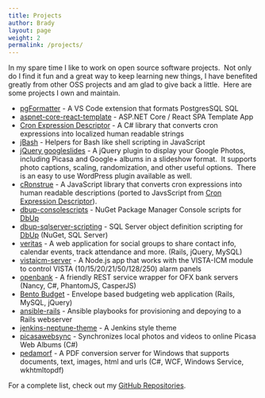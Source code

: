 ```yaml
---
title: Projects
author: Brady
layout: page
weight: 2
permalink: /projects/
---
```

In my spare time I like to work on open source software projects.  Not only do I find it fun and a great way to keep learning new things, I have benefited greatly from other OSS projects and am glad to give back a little.  Here are some projects I own and maintain.

- [pgFormatter](https://marketplace.visualstudio.com/items?itemName=bradymholt.pgFormatter) - A VS Code extension that formats PostgresSQL SQL
- [aspnet-core-react-template](https://github.com/bradymholt/aspnet-core-react-template) - ASP.NET Core / React SPA Template App 
- [Cron Expression Descriptor](http://cronexpressiondescriptor.azurewebsites.net/) - A C# library that converts cron expressions into localized human readable strings
- [jBash](https://github.com/bradymholt/jBash) - Helpers for Bash like shell scripting in JavaScript
- [jQuery googleslides](http://bradyholt.github.io/jquery-googleslides/) - A jQuery plugin to display your Google Photos, including Picasa and Google+ albums in a slideshow format.  It supports photo captions, scaling, randomization, and other useful options.  There is an easy to use WordPress plugin available as well.
- [cRonstrue](https://github.com/bradymholt/cronstrue) - A JavaScript library that converts cron expressions into human readable descriptions (ported to JavsScript from [Cron Expression Descriptor](https://github.com/bradymholt/cron-expression-descriptor)).
- [dbup-consolescripts](https://github.com/bradymholt/dbup-consolescripts) - NuGet Package Manager Console scripts for [DbUp](https://dbup.github.io/)
- [dbup-sqlserver-scripting](https://github.com/bradymholt/dbup-sqlserver-scripting) - SQL Server object definition scripting for [DbUp](https://dbup.github.io/) (NuGet, SQL Server)
- [veritas](https://github.com/bradymholt/veritas) - A web application for social groups to share contact info, calendar events, track attendance and more. (Rails, jQuery, MySQL)
- [vistaicm-server](https://github.com/bradymholt/vistaicm-server) - A Node.js app that works with the VISTA-ICM module to control VISTA (10/15/20/21/50/128/250) alarm panels
- [openbank](https://github.com/bradymholt/openbank) - A friendly REST service wrapper for OFX bank servers (Nancy, C#, PhantomJS, CasperJS)
- [Bento Budget](https://github.com/bradymholt/bento-budget-app) - Envelope based budgeting web application (Rails, MySQL, jQuery)
- [ansible-rails](https://github.com/bradymholt/ansible-rails) - Ansible playbooks for provisioning and depoying to a Rails webserver
- [jenkins-neptune-theme](https://github.com/bradymholt/jenkins-neptune-theme) - A Jenkins style theme
- [picasawebsync](https://github.com/bradymholt/picasawebsync) - Synchronizes local photos and videos to online Picasa Web Albums (C#)
- [pedamorf](https://github.com/bradymholt/pedamorf) - A PDF conversion server for Windows that supports documents, text, images, html and urls (C#, WCF, Windows Service, wkhtmltopdf)

For a complete list, check out my [GitHub Repositories](https://github.com/bradymholt?tab=repositories).
